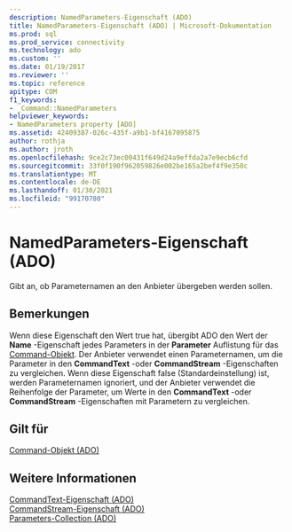 ```yaml
---
description: NamedParameters-Eigenschaft (ADO)
title: NamedParameters-Eigenschaft (ADO) | Microsoft-Dokumentation
ms.prod: sql
ms.prod_service: connectivity
ms.technology: ado
ms.custom: ''
ms.date: 01/19/2017
ms.reviewer: ''
ms.topic: reference
apitype: COM
f1_keywords:
- _Command::NamedParameters
helpviewer_keywords:
- NamedParameters property [ADO]
ms.assetid: 42409387-026c-435f-a9b1-bf4167095875
author: rothja
ms.author: jroth
ms.openlocfilehash: 9ce2c73ec00431f649d24a9effda2a7e9ecb6cfd
ms.sourcegitcommit: 33f0f190f962059826e002be165a2bef4f9e350c
ms.translationtype: MT
ms.contentlocale: de-DE
ms.lasthandoff: 01/30/2021
ms.locfileid: "99170780"
---
```

# <a name="namedparameters-property-ado"></a>NamedParameters-Eigenschaft (ADO)
Gibt an, ob Parameternamen an den Anbieter übergeben werden sollen.  
  
## <a name="remarks"></a>Bemerkungen  
 Wenn diese Eigenschaft den Wert true hat, übergibt ADO den Wert der **Name** -Eigenschaft jedes Parameters in der **Parameter** Auflistung für das [Command-Objekt](./command-object-ado.md). Der Anbieter verwendet einen Parameternamen, um die Parameter in den **CommandText** -oder **CommandStream** -Eigenschaften zu vergleichen. Wenn diese Eigenschaft false (Standardeinstellung) ist, werden Parameternamen ignoriert, und der Anbieter verwendet die Reihenfolge der Parameter, um Werte in den **CommandText** -oder **CommandStream** -Eigenschaften mit Parametern zu vergleichen.  
  
## <a name="applies-to"></a>Gilt für  
 [Command-Objekt (ADO)](./command-object-ado.md)  
  
## <a name="see-also"></a>Weitere Informationen  
 [CommandText-Eigenschaft (ADO)](./commandtext-property-ado.md)   
 [CommandStream-Eigenschaft (ADO)](./commandstream-property-ado.md)   
 [Parameters-Collection (ADO)](./parameters-collection-ado.md)